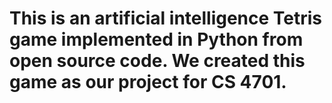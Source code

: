 # This is an artificial intelligence Tetris game implemented in Python from open source code. We created this game as our project for CS 4701.
